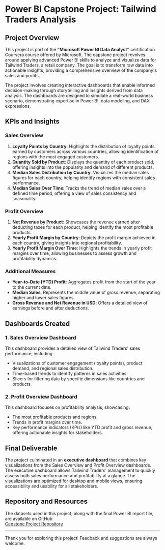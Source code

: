 # Power BI Capstone Project: Tailwind Traders Analysis

## Project Overview

This project is part of the **"Microsoft Power BI Data Analyst"** certification Coursera course offered by Microsoft. The capstone project revolves around applying advanced Power BI skills to analyze and visualize data for Tailwind Traders, a retail company. The goal is to transform raw data into actionable insights, providing a comprehensive overview of the company's sales and profits. 

The project involves creating interactive dashboards that enable informed decision-making through storytelling and insights derived from data analysis. The dashboards are designed to simulate a real-world business scenario, demonstrating expertise in Power BI, data modeling, and DAX expressions.

## KPIs and Insights

### Sales Overview
1. **Loyalty Points by Country**: Highlights the distribution of loyalty points earned by customers across various countries, allowing identification of regions with the most engaged customers.
2. **Quantity Sold by Product**: Displays the quantity of each product sold, offering insights into the popularity and demand of different products.
3. **Median Sales Distribution by Country**: Visualizes the median sales figures for each country, helping identify regions with consistent sales performance.
4. **Median Sales Over Time**: Tracks the trend of median sales over a defined time period, offering a view of sales consistency and seasonality.

### Profit Overview
1. **Net Revenue by Product**: Showcases the revenue earned after deducting taxes for each product, helping identify the most profitable products.
2. **Yearly Profit Margin by Country**: Depicts the profit margin achieved in each country, giving insights into regional profitability.
3. **Yearly Profit Margin Over Time**: Highlights the trends in yearly profit margins over time, allowing businesses to assess growth and profitability dynamics.

### Additional Measures
- **Year-to-Date (YTD) Profit**: Aggregates profit from the start of the year to the current date.
- **Median Sales**: Represents the middle value of gross revenue, separating higher and lower sales figures.
- **Gross Revenue and Net Revenue in USD**: Offers a detailed view of earnings before and after deductions.

## Dashboards Created

### 1. Sales Overview Dashboard
This dashboard provides a detailed view of Tailwind Traders' sales performance, including:
- Visualizations of customer engagement (loyalty points), product demand, and regional sales distribution.
- Time-based trends to identify patterns in sales activities.
- Slicers for filtering data by specific dimensions like countries and products.

### 2. Profit Overview Dashboard
This dashboard focuses on profitability analysis, showcasing:
- The most profitable products and regions.
- Trends in profit margins over time.
- Key performance indicators (KPIs) like YTD profit and gross revenue, offering actionable insights for stakeholders.

## Final Deliverable
The project culminated in an **executive dashboard** that combines key visualizations from the Sales Overview and Profit Overview dashboards. The executive dashboard allows Tailwind Traders' management to quickly assess both sales performance and profitability at a glance. The visualizations are optimized for desktop and mobile views, ensuring accessibility and usability for all stakeholders.

## Repository and Resources
The datasets used in this project, along with the final Power BI report file, are available on GitHub:  
[Capstone Project Repository](https://github.com/Nikhil-Sawhney/Capstone-Projects/tree/main/Microsoft%20Power%20BI%20Data%20Analyst%20capstone%20project)

---

Thank you for exploring this project! Feedback and suggestions are always welcome.

